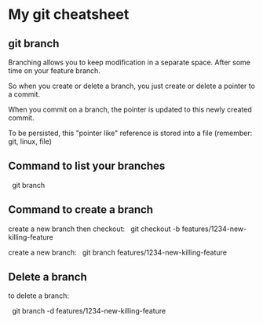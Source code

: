 # My git cheatsheet

## git branch

Branching allows you to keep modification in a separate space. After some time on your feature branch.

So when you create or delete a branch, you just create or delete a pointer to a commit.

When you commit on a branch, the pointer is updated to this newly created commit.

To be persisted, this "pointer like" reference is stored into a file (remember: git, linux, file)

## Command to list your branches

&nbsp; git branch

## Command to create a branch

create a new branch then checkout:
&nbsp; git checkout -b features/1234-new-killing-feature 

create a new branch:
&nbsp; git branch features/1234-new-killing-feature 

## Delete a branch

to delete a branch:

&nbsp; git branch -d features/1234-new-killing-feature


